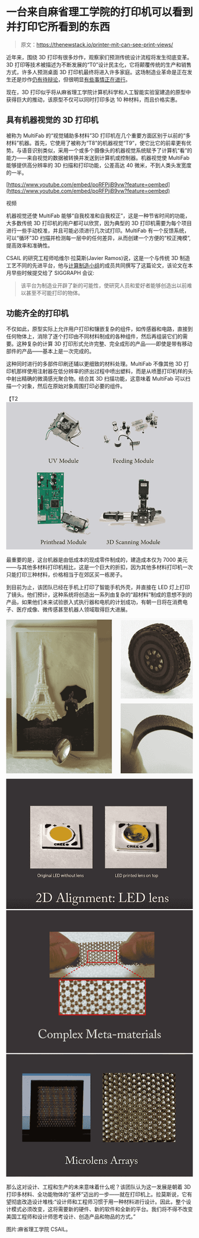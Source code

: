 # 一台来自麻省理工学院的打印机可以看到并打印它所看到的东西

> 原文：<https://thenewstack.io/printer-mit-can-see-print-views/>

近年来，围绕 3D 打印有很多炒作，观察家们预测传统设计流程将发生彻底变革。3D 打印等技术被描述为不断发展的“T0”设计民主化，它将颠覆传统的生产和销售方式，许多人预测桌面 3D 打印机最终将进入许多家庭。这场制造业革命是正在发生还是炒作[仍有待辩论](https://www.zdnet.com/article/3d-printing-dont-believe-all-the-hype/)，但很明显[有些事情正在进行](http://phys.org/news/2015-06-hype-3d-bridge-future.html)。

现在，3D 打印似乎将从麻省理工学院计算机科学和人工智能实验室建造的原型中获得巨大的推动，该原型不仅可以同时打印多达 10 种材料，而且价格实惠。

## 具有机器视觉的 3D 打印机

被称为 MultiFab 的“视觉辅助多材料”3D 打印机在几个重要方面区别于以前的“多材料”机器。首先，它使用了被称为“T8”的机器视觉“T9”，使它比它的前辈更有优势。与语音识别类似，采用一个或多个摄像头的机器视觉系统赋予了计算机“看”的能力——来自视觉的数据被转换并发送到计算机或控制器。机器视觉使 MultiFab 能够提供高分辨率的 3D 扫描和打印功能，公差高达 40 微米，不到人类头发宽度的一半。

[https://www.youtube.com/embed/poRFPjiB9vw?feature=oembed](https://www.youtube.com/embed/poRFPjiB9vw?feature=oembed)

视频

机器视觉还使 MultiFab 能够“自我校准和自我校正”，这是一种节省时间的功能，大多数传统 3D 打印机的用户都可以欣赏，因为典型的 3D 打印机需要为每个项目进行一些手动校准，并且可能必须进行几次试打印。MultiFab 有一个反馈系统，可以“循环”3D 扫描并检测每一层中的任何差异，从而创建一个方便的“校正掩模”,提高效率和准确性。

CSAIL 的研究工程师哈维尔·拉莫斯(Javier Ramos)说，这是一个与传统 3D 制造工艺不同的先进平台，他与[计算制造小组](http://cfg.mit.edu/)的成员共同撰写了这篇论文，该论文在本月早些时候提交给了 SIGGRAPH 会议:

> 该平台为制造业开辟了新的可能性，使研究人员和爱好者能够创造出以前难以甚至不可能打印的物体。

## 功能齐全的打印机

不仅如此，原型实际上允许用户打印和镶嵌复杂的组件，如传感器和电路，直接到任何物体上，消除了逐个打印由不同材料制成的各种组件，然后再组装它们的需要。这种复杂的计算 3D 打印形式允许完整、完全成形的产品——即使是带有移动部件的产品——基本上是一次完成的。

这种同时进行的多部件印刷还辅以更细致的材料处理。MultiFab 不像其他 3D 打印机那样使用注射器在低分辨率的挤出过程中喷出塑料，而是从喷墨打印机样的头中射出精确的微滴感光聚合物。结合其 3D 扫描功能，这意味着 MultiFab 可以扫描一个对象，然后在原始对象周围打印必要的组件。

【T2![CSAIL-multifab-3](img/ccb211bf05d383fda402091b0aa7e033.png)

最重要的是，这台机器是由低成本的现成零件制成的，建造成本仅为 7000 美元——与其他多材料打印机相比，这是一个巨大的折扣，因为其他多材料打印机一次只能打印三种材料，价格相当于在郊区买一栋房子。

到目前为止，该团队已经在手机上打印了智能手机外壳，并直接在 LED 灯上打印了镜头。他们预计，这种系统将创造出一系列由复杂的“超材料”制成的意想不到的产品，如果他们未来试验嵌入式执行器和电机的计划成功，有朝一日将在消费电子、医疗成像、微传感甚至机器人领域取得巨大进展。

[![CSAIL-multifab-2 copy](img/f80b819d3c40e9d3cf57a24505f5b609.png)](https://thenewstack.io/wp-content/uploads/2015/08/CSAIL-multifab-2-copy.png)[![CSAIL-multifab-7](img/e0560399d34e536f0f11656946011f9e.png)](https://thenewstack.io/wp-content/uploads/2015/08/CSAIL-multifab-7.png)[![CSAIL-multifab-6](img/1b0c8db751d556cd4d8c54f8d2d960d4.png)](https://thenewstack.io/wp-content/uploads/2015/08/CSAIL-multifab-6.png)[![CSAIL-multifab-4](img/dadbbac072c4f6e962dc424067606c8a.png)](https://thenewstack.io/wp-content/uploads/2015/08/CSAIL-multifab-4.png)

那么这对设计、工程和生产的未来意味着什么呢？该团队认为这一发展是朝着 3D 打印多材料、全功能物体的“圣杯”迈出的一步——就在打印机上。拉莫斯说，它有望彻底改造设计堆栈:“设计师和工程师习惯于用一种材料进行设计。因此，整个设计模式必须改变，这将需要新的硬件、新的软件和全新的平台。我们将不得不改变美国工程师和设计师思考设计、创造产品和物品的方式。”

图片:麻省理工学院 CSAIL。

<svg xmlns:xlink="http://www.w3.org/1999/xlink" viewBox="0 0 68 31" version="1.1"><title>Group</title> <desc>Created with Sketch.</desc></svg>